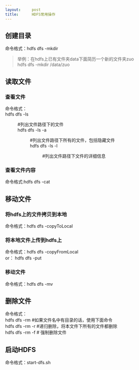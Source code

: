 ```yaml
---
layout:     post
title:      HDFS常用操作
---
```

<div id="article_content" class="article_content clearfix csdn-tracking-statistics" data-pid="blog" data-mod="popu_307" data-dsm="post">
								            <div id="content_views" class="markdown_views prism-atom-one-dark">
							<!-- flowchart 箭头图标 勿删 -->
							<svg xmlns="http://www.w3.org/2000/svg" style="display: none;"><path stroke-linecap="round" d="M5,0 0,2.5 5,5z" id="raphael-marker-block" style="-webkit-tap-highlight-color: rgba(0, 0, 0, 0);"></path></svg>
							<h2 id="创建目录">创建目录</h2>

<p>命令格式：hdfs dfs -mkdir </p><dir></dir><p></p>

<blockquote>
  <p>举例：在hdfs上已有文件夹data下面简历一个新的文件夹zuo <br>
              hdfs dfs -mkdir  /data/zuo</p>
</blockquote>

<h2 id="读取文件">读取文件</h2>



<h3 id="查看文件">查看文件</h3>

<p>命令格式： <br>
hdfs dfs -ls  </p><dir>     #列出文件路径下的文件 <br>
hdfs dfs -ls -a <dir> #列出文件路径下所有的文件，包括隐藏文件 <br>
hdfs dfs -ls -l <dir>  #列出文件路径下文件的详细信息</dir></dir></dir><p></p>

<h3 id="查看文件内容">查看文件内容</h3>

<p>命令格式:hdfs dfs -cat </p>

<h2 id="移动文件">移动文件</h2>



<h3 id="将hdfs上的文件拷贝到本地">将hdfs上的文件拷贝到本地</h3>

<p>命令格式：hdfs dfs -copyToLocal  </p>

<h3 id="将本地文件上传到hdfs上">将本地文件上传到hdfs上</h3>

<p>命令格式：hdfs dfs -copyFromLocal   <br>
or： hdfs dfs -put  </p>

<h3 id="移动文件-1">移动文件</h3>

<p>命令格式：hdfs dfs -mv  </p>

<h2 id="删除文件">删除文件</h2>

<p>命令格式： <br>
hdfs dfs -rm #如果文件名中有目录的话，使用下面命令 <br>
hdfs dfs -rm -r #递归删除，将本文件下所有的文件都删除 <br>
hdfs dfs -rm -f  # 强制删除文件</p>



<h2 id="启动hdfs">启动HDFS</h2>

<p>命令格式：start-dfs.sh</p>            </div>
						<link href="https://csdnimg.cn/release/phoenix/mdeditor/markdown_views-9e5741c4b9.css" rel="stylesheet">
                </div>